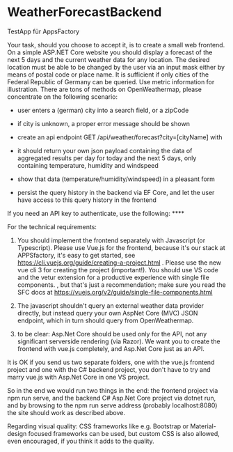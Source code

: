 ﻿# WeatherForecastBackend

TestApp für AppsFactory

Your task, should you choose to accept it, is to create a small web frontend. On a simple ASP.NET Core website you should display a forecast of the next 5 days and the current weather data for any location. The desired location must be able to be changed by the user via an input mask either by means of postal code or place name. It is sufficient if only cities of the Federal Republic of Germany can be queried. Use metric information for illustration.
There are tons of methods on OpenWeathermap, please concentrate on the following scenario: 

- user enters a (german) city into a search field, or a zipCode

- if city is unknown, a proper error message should be shown

- create an api endpoint GET /api/weather/forecast?city=[cityName] with

- it should return your own json payload containing the data of aggregated results per day for today and the next 5 days, only containing temperature, humidity and windspeed

- show that data (temperature/humidity/windspeed) in a pleasant form

- persist the query history in the backend via EF Core, and let the user have access to this query history in the frontend

 If you need an API key to authenticate, use the following: ****

For the technical requirements: 

1. You should implement the frontend separately with Javascript (or Typescript). Please use Vue.js for the frontend, because it's our stack at APPSfactory, it's easy to get started, see https://cli.vuejs.org/guide/creating-a-project.html . Please use the new vue cli 3 for creating the project (important!). You should use VS code and the vetur extension for a productive experience with single file components. , but that's just a recommendation; make sure you read the SFC docs at https://vuejs.org/v2/guide/single-file-components.html

2. The javascript shouldn't query an external weather data provider directly, but instead query your own AspNet Core (MVC) JSON endpoint, which in turn should query from OpenWeathermap.

3. to be clear: Asp.Net Core should be used only for the API, not any significant serverside rendering (via Razor). We want you to create the frontend with vue.js completely, and Asp.Net Core just as an API. 

It is OK if you send us two separate folders, one with the vue.js frontend project and one with the C# backend project, you don't have to try and marry vue.js with Asp.Net Core in one VS project.

So in the end we would run two things in the end: the frontend project via npm run serve, and the backend C# Asp.Net Core project via dotnet run, and by browsing to the npm run serve address (probably localhost:8080) the site should work as described above.

Regarding visual quality: CSS frameworks like e.g. Bootstrap or Material-design focused frameworks can be used, but custom CSS is also allowed, even encouraged, if you think it adds to the quality.  